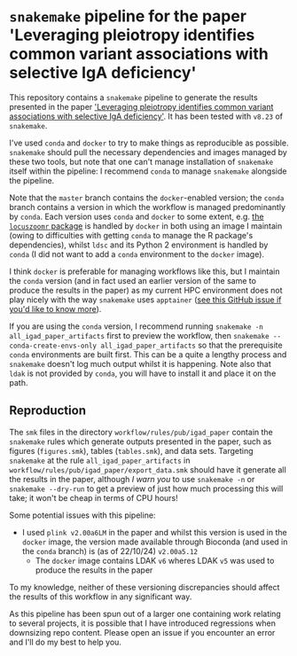 # `snakemake` pipeline for the paper 'Leveraging pleiotropy identifies common variant associations with selective IgA deficiency'

This repository contains a `snakemake` pipeline to generate the results presented in the paper ['Leveraging pleiotropy identifies common variant associations with selective IgA deficiency'](https://github.com/twillis209/igad_paper_pipeline). It has been tested with `v8.23` of `snakemake`.

I've used `conda` and `docker` to try to make things as reproducible as possible. `snakemake` should pull the necessary dependencies and images managed by these two tools, but note that one can't manage installation of `snakemake` itself within the pipeline: I recommend `conda` to manage `snakemake` alongside the pipeline.

Note that the `master` branch contains the `docker`-enabled version; the `conda` branch contains a version in which the workflow is managed predominantly by `conda`. Each version uses `conda` and `docker` to some extent, e.g. [the `locuszoomr` package](https://github.com/myles-lewis/locuszoomr) is handled by `docker` in both using an image I maintain (owing to difficulties with getting `conda` to manage the R package's dependencies), whilst `ldsc` and its Python 2 environment is handled by `conda` (I did not want to add a `conda` environment to the `docker` image).

I think `docker` is preferable for managing workflows like this, but I maintain the `conda` version (and in fact used an earlier version of the same to produce the results in the paper) as my current HPC environment does not play nicely with the way `snakemake` uses `apptainer` ([see this GitHub issue if you'd like to know more](https://github.com/snakemake/snakemake/issues/2959)).

If you are using the `conda` version, I recommend running `snakemake -n all_igad_paper_artifacts` first to preview the workflow, then `snakemake --conda-create-envs-only all_igad_paper_artifacts` so that the prerequisite `conda` environments are built first. This can be a quite a lengthy process and `snakemake` doesn't log much output whilst it is happening. Note also that `ldak` is not provided by `conda`, you will have to install it and place it on the path.

## Reproduction

The `smk` files in the directory `workflow/rules/pub/igad_paper` contain the `snakemake` rules which generate outputs presented in the paper, such as figures (`figures.smk`), tables (`tables.smk`), and data sets. Targeting `snakemake` at the rule `all_igad_paper_artifacts` in `workflow/rules/pub/igad_paper/export_data.smk` should have it generate all the results in the paper, although *I warn you* to use `snakemake -n` or `snakemake --dry-run` to get a preview of just how much processing this will take; it won't be cheap in terms of CPU hours!

Some potential issues with this pipeline:
* I used `plink v2.00a6LM` in the paper and whilst this version is used in the `docker` image, the version made available through Bioconda (and used in the `conda` branch) is (as of 22/10/24) `v2.00a5.12`
  * The `docker` image contains LDAK `v6` wheres LDAK `v5` was used to produce the results in the paper

To my knowledge, neither of these versioning discrepancies should affect the results of this workflow in any significant way.

As this pipeline has been spun out of a larger one containing work relating to several projects, it is possible that I have introduced regressions when downsizing repo content. Please open an issue if you encounter an error and I'll do my best to help you.

